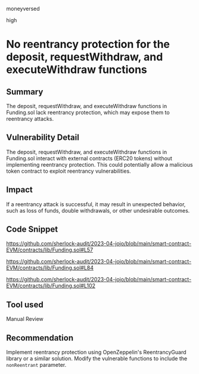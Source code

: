 moneyversed

high

# No reentrancy protection for the deposit, requestWithdraw, and executeWithdraw functions

## Summary

The deposit, requestWithdraw, and executeWithdraw functions in Funding.sol lack reentrancy protection, which may expose them to reentrancy attacks.

## Vulnerability Detail

The deposit, requestWithdraw, and executeWithdraw functions in Funding.sol interact with external contracts (ERC20 tokens) without implementing reentrancy protection. This could potentially allow a malicious token contract to exploit reentrancy vulnerabilities.

## Impact

If a reentrancy attack is successful, it may result in unexpected behavior, such as loss of funds, double withdrawals, or other undesirable outcomes.

## Code Snippet

https://github.com/sherlock-audit/2023-04-jojo/blob/main/smart-contract-EVM/contracts/lib/Funding.sol#L57

https://github.com/sherlock-audit/2023-04-jojo/blob/main/smart-contract-EVM/contracts/lib/Funding.sol#L84

https://github.com/sherlock-audit/2023-04-jojo/blob/main/smart-contract-EVM/contracts/lib/Funding.sol#L102

## Tool used

Manual Review

## Recommendation

Implement reentrancy protection using OpenZeppelin's ReentrancyGuard library or a similar solution. Modify the vulnerable functions to include the `nonReentrant` parameter.